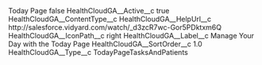 <?xml version="1.0" encoding="UTF-8"?>
<CustomMetadata xmlns="http://soap.sforce.com/2006/04/metadata" xmlns:xsi="http://www.w3.org/2001/XMLSchema-instance" xmlns:xsd="http://www.w3.org/2001/XMLSchema">
    <label>Today Page</label>
    <protected>false</protected>
    <values>
        <field>HealthCloudGA__Active__c</field>
        <value xsi:type="xsd:boolean">true</value>
    </values>
    <values>
        <field>HealthCloudGA__ContentType__c</field>
        <value xsi:nil="true"/>
    </values>
    <values>
        <field>HealthCloudGA__HelpUrl__c</field>
        <value xsi:type="xsd:string">http://salesforce.vidyard.com/watch/_d3zcR7wc-Gor5PDktxm6Q</value>
    </values>
    <values>
        <field>HealthCloudGA__IconPath__c</field>
        <value xsi:type="xsd:string">right</value>
    </values>
    <values>
        <field>HealthCloudGA__Label__c</field>
        <value xsi:type="xsd:string">Manage Your Day with the Today Page</value>
    </values>
    <values>
        <field>HealthCloudGA__SortOrder__c</field>
        <value xsi:type="xsd:double">1.0</value>
    </values>
    <values>
        <field>HealthCloudGA__Type__c</field>
        <value xsi:type="xsd:string">TodayPageTasksAndPatients</value>
    </values>
</CustomMetadata>
